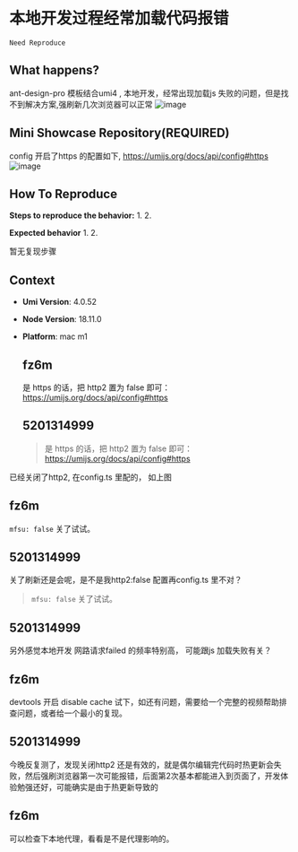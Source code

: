 # 本地开发过程经常加载代码报错

`Need Reproduce`

  <!--
感谢您向我们反馈问题，为了高效的解决问题，我们期望你能提供以下信息：
-->

## What happens?

ant-design-pro 模板结合umi4 , 本地开发，经常出现加载js 失败的问题，但是找不到解决方案,强刷新几次浏览器可以正常
![image](https://github.com/umijs/umi/assets/13427449/5c02ebd2-567c-4ada-abb4-d32ffa5d6c50)

## Mini Showcase Repository(REQUIRED)

config 开启了https 的配置如下, https://umijs.org/docs/api/config#https
![image](https://github.com/umijs/umi/assets/13427449/273591c6-ee65-4250-9364-bbbcc7871047)

## How To Reproduce

**Steps to reproduce the behavior:** 1. 2.

**Expected behavior** 1. 2.

暂无复现步骤

## Context

- **Umi Version**: 4.0.52
- **Node Version**: 18.11.0
- **Platform**: mac m1

  ## fz6m

  是 https 的话，把 http2 置为 false 即可：https://umijs.org/docs/api/config#https

  ## 5201314999

  > 是 https 的话，把 http2 置为 false 即可：https://umijs.org/docs/api/config#https

已经关闭了http2, 在config.ts 里配的， 如上图

## fz6m

`mfsu: false` 关了试试。

## 5201314999

关了刷新还是会呢，是不是我http2:false 配置再config.ts 里不对？

> `mfsu: false` 关了试试。

## 5201314999

另外感觉本地开发 网路请求failed 的频率特别高， 可能跟js 加载失败有关？

## fz6m

devtools 开启 disable cache 试下，如还有问题，需要给一个完整的视频帮助排查问题，或者给一个最小的复现。

## 5201314999

今晚反复测了，发现关闭http2 还是有效的，就是偶尔编辑完代码时热更新会失败，然后强刷浏览器第一次可能报错，后面第2次基本都能进入到页面了，开发体验勉强还好，可能确实是由于热更新导致的

## fz6m

可以检查下本地代理，看看是不是代理影响的。
